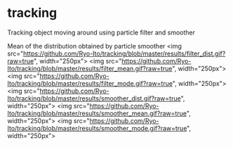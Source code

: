 # tracking
Tracking object moving around using particle filter and smoother

Mean of the distribution obtained by particle smoother
<img src="https://github.com/Ryo-Ito/tracking/blob/master/results/filter_dist.gif?raw=true", width="250px">
<img src="https://github.com/Ryo-Ito/tracking/blob/master/results/filter_mean.gif?raw=true", width="250px">
<img src="https://github.com/Ryo-Ito/tracking/blob/master/results/filter_mode.gif?raw=true", width="250px">
<img src="https://github.com/Ryo-Ito/tracking/blob/master/results/smoother_dist.gif?raw=true", width="250px">
<img src="https://github.com/Ryo-Ito/tracking/blob/master/results/smoother_mean.gif?raw=true", width="250px">
<img src="https://github.com/Ryo-Ito/tracking/blob/master/results/smoother_mode.gif?raw=true", width="250px">

